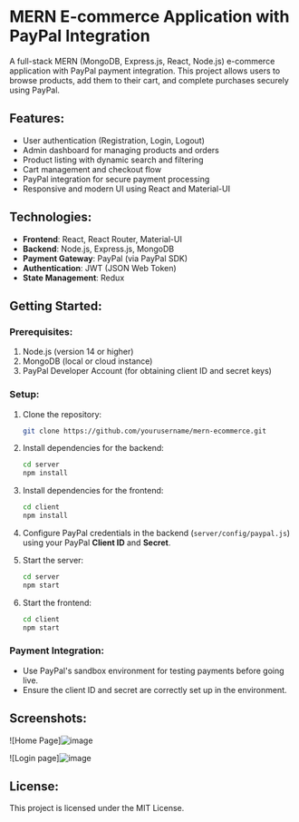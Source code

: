 # MERN E-commerce Application with PayPal Integration

A full-stack MERN (MongoDB, Express.js, React, Node.js) e-commerce application with PayPal payment integration. This project allows users to browse products, add them to their cart, and complete purchases securely using PayPal.

## Features:
- User authentication (Registration, Login, Logout)
- Admin dashboard for managing products and orders
- Product listing with dynamic search and filtering
- Cart management and checkout flow
- PayPal integration for secure payment processing
- Responsive and modern UI using React and Material-UI

## Technologies:
- **Frontend**: React, React Router, Material-UI
- **Backend**: Node.js, Express.js, MongoDB
- **Payment Gateway**: PayPal (via PayPal SDK)
- **Authentication**: JWT (JSON Web Token)
- **State Management**: Redux

## Getting Started:
### Prerequisites:
1. Node.js (version 14 or higher)
2. MongoDB (local or cloud instance)
3. PayPal Developer Account (for obtaining client ID and secret keys)

### Setup:

1. Clone the repository:
   ```bash
   git clone https://github.com/yourusername/mern-ecommerce.git
   ```

2. Install dependencies for the backend:
   ```bash
   cd server
   npm install
   ```

3. Install dependencies for the frontend:
   ```bash
   cd client
   npm install
   ```

4. Configure PayPal credentials in the backend (`server/config/paypal.js`) using your PayPal **Client ID** and **Secret**.

5. Start the server:
   ```bash
   cd server
   npm start
   ```

6. Start the frontend:
   ```bash
   cd client
   npm start
   ```

### Payment Integration:
- Use PayPal's sandbox environment for testing payments before going live.
- Ensure the client ID and secret are correctly set up in the environment.

## Screenshots:

![Home Page]![image](https://github.com/user-attachments/assets/8ad549f9-a58b-4f3e-9abb-6a9c1c25bd2a)

![Login page]![image](https://github.com/user-attachments/assets/b6a58dd8-3bc1-4ea9-ba35-818ce6022f18)



## License:
This project is licensed under the MIT License.
